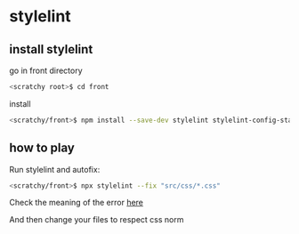 # stylelint

## install stylelint

go in front directory
```sh
<scratchy root>$ cd front
```
install
```sh
<scratchy/front>$ npm install --save-dev stylelint stylelint-config-standard
```

## how to play

 Run stylelint and autofix:
```sh
<scratchy/front>$ npx stylelint --fix "src/css/*.css"
```
 
 Check the meaning of the error [here](https://github.com/stylelint/stylelint/blob/master/docs/user-guide/rules/list.md)

 And then change your files to respect css norm